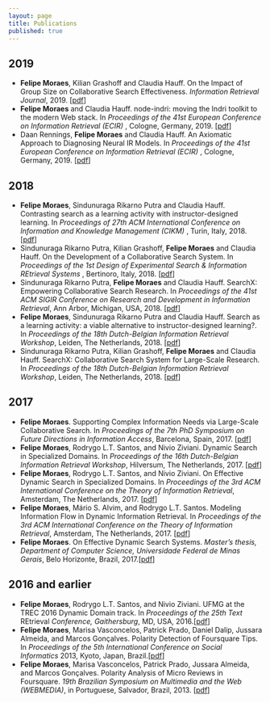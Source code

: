```yaml
---
layout: page
title: Publications
published: true
---
```


<h2><b>2019</b></h2>
<ul>
   <li><b>Felipe Moraes</b>, Kilian Grashoff and Claudia Hauff. On the Impact of Group Size on Collaborative Search Effectiveness. <em>Information Retrieval Journal</em>, 2019. [<a href="">pdf</a>]</li> 
  <li><b>Felipe Moraes</b> and Claudia Hauff. node-indri: moving the Indri toolkit to the modern Web stack. In <em> Proceedings of the 41st European Conference on Information Retrieval (ECIR) </em>, Cologne, Germany, 2019. [<a href="http://fmoraes.nl/documents/moraes2019ecir.pdf">pdf</a>]</li> 
 <li> Daan Rennings, <b>Felipe Moraes</b> and Claudia Hauff. An Axiomatic Approach to Diagnosing Neural IR Models. In <em> Proceedings of the 41st European Conference on Information Retrieval (ECIR) </em>, Cologne, Germany, 2019. [<a href="">pdf</a>]</li> 
 
</ul>
<h2><b>2018</b></h2>
<ul>
 <li><b>Felipe Moraes</b>, Sindunuraga Rikarno Putra and Claudia Hauff. Contrasting search as a learning activity with instructor-designed learning. In <em> Proceedings of 27th ACM International Conference on Information and Knowledge Management (CIKM) </em>, Turin, Italy, 2018. [<a href="http://fmoraes.nl/documents/moraes2018cikm.pdf">pdf</a>]</li>
 <li>Sindunuraga Rikarno Putra, Kilian Grashoff, <b>Felipe Moraes</b> and Claudia Hauff. On the Development of a Collaborative Search System. In <em>Proceedings of the 1st Design of Experimental Search  & Information REtrieval Systems </em>, Bertinoro, Italy, 2018. [<a href="">pdf</a>]</li>
<li>Sindunuraga Rikarno Putra, <b>Felipe Moraes</b> and Claudia Hauff. SearchX: Empowering Collaborative Search Research. In <em>Proceedings of the 41st ACM SIGIR Conference on Research and Development in Information Retrieval</em>, Ann Arbor, Michigan, USA, 2018. [<a href="http://fmoraes.nl/documents/moraes2018sigir.pdf">pdf</a>]</li>
 <li><b>Felipe Moraes</b>, Sindunuraga Rikarno Putra and Claudia Hauff. Search as a learning activity: a viable alternative to instructor-designed learning?. In <em>Proceedings of the 18th Dutch-Belgian Information Retrieval Workshop</em>, Leiden, The Netherlands, 2018. [<a href="">pdf</a>]</li>
  <li>Sindunuraga Rikarno Putra, Kilian Grashoff, <b>Felipe Moraes</b> and Claudia Hauff. SearchX: Collaborative Search System for Large-Scale Research. In <em>Proceedings of the 18th Dutch-Belgian Information Retrieval Workshop</em>, Leiden, The Netherlands, 2018. [<a href="">pdf</a>]</li>
 </ul>
<h2><b>2017</b></h2>
<ul>
  <li><b>Felipe Moraes</b>. Supporting Complex Information Needs via Large-Scale Collaborative Search. In <em>Proceedings of the 7th PhD Symposium on Future Directions in Information Access</em>, Barcelona, Spain, 2017. [<a href="http://fmoraes.nl/documents/moraes2017fdia.pdf">pdf</a>]</li>
   <li><b>Felipe Moraes</b>, Rodrygo L.T. Santos, and Nivio Ziviani. Dynamic Search in Specialized Domains. In <em>Proceedings of the 16th Dutch-Belgian Information Retrieval Workshop</em>, Hilversum, The Netherlands, 2017. [<a href="http://fmoraes.nl/documents/moraes2017dir.pdf">pdf</a>]</li>
 	<li><b>Felipe Moraes</b>, Rodrygo L.T. Santos, and Nivio Ziviani. On Effective Dynamic Search in Specialized Domains. In <em>Proceedings of the 3rd ACM International Conference on the Theory of Information Retrieval</em>, Amsterdam, The Netherlands, 2017. [<a href="http://fmoraes.nl/documents/moraes2017ictir-a.pdf">pdf</a>]</li>
 	<li><b>Felipe Moraes</b>, Mário S. Alvim, and Rodrygo L.T. Santos. Modeling Information Flow in Dynamic Information Retrieval. In <em>Proceedings of the 3rd ACM International Conference on the Theory of Information Retrieval</em>, Amsterdam, The Netherlands, 2017. [<a href="http://fmoraes.nl/documents/moraes2017ictir-b.pdf">pdf</a>]</li>
 	<li><b>Felipe Moraes</b>. On Effective Dynamic Search Systems. <em>Master’s thesis, Department of Computer Science, Universidade Federal de Minas Gerais</em>, Belo Horizonte, Brazil, 2017.[<a href="http://fmoraes.nl/documents/moraes2017thesis.pdf">pdf</a>]</li>
</ul>
<h2>2016 and earlier</h2>
<ul>
 	<li><b>Felipe Moraes</b>, Rodrygo L.T. Santos, and Nivio Ziviani. UFMG at the TREC 2016 Dynamic Domain track. In <em>Proceedings of the 25th Text </em>REtrieval<em> Conference, Gaithersburg</em>, MD, USA, 2016.[<a href="http://fmoraes.nl/documents/moraes2016trec.pdf">pdf</a>]</li>
 	<li><b>Felipe Moraes</b>, Marisa Vasconcelos, Patrick Prado, Daniel Dalip, Jussara Almeida, and Marcos Gonçalves. Polarity Detection of Foursquare Tips. In<em> Proceedings of the 5th International Conference on Social Informatics</em> 2013,<em> </em>Kyoto, Japan, Brazil.[<a href="http://fmoraes.nl/documents/moraes2013socinfo.pdf">pdf</a>]</li>
 	<li><b>Felipe Moraes</b>, Marisa Vasconcelos, Patrick Prado, Jussara Almeida, and Marcos Gonçalves. Polarity Analysis of Micro Reviews in Foursquare. <em>19th Brazilian Symposium on Multimedia and the Web (WEBMEDIA)</em>, in Portuguese, Salvador, Brazil, 2013. [<a href="http://fmoraes.nl/documents/moraes2013webmedia.pdf">pdf</a>]</li>
</ul>
